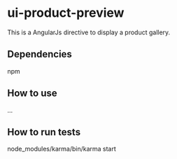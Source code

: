 ui-product-preview
=======================

This is a AngularJs directive to display a product gallery.

## Dependencies
npm


## How to use
...

## How to run tests
node_modules/karma/bin/karma start